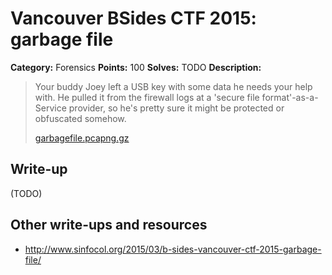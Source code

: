 # Vancouver BSides CTF 2015: garbage file

**Category:** Forensics
**Points:** 100
**Solves:** TODO
**Description:** 

> Your buddy Joey left a USB key with some data he needs your help with. He pulled it from the firewall logs at a 'secure file format'-as-a-Service provider, so he's pretty sure it might be protected or obfuscated somehow.
> 
> [garbagefile.pcapng.gz](garbagefile.pcapng.gz)

## Write-up

(TODO)

## Other write-ups and resources

* <http://www.sinfocol.org/2015/03/b-sides-vancouver-ctf-2015-garbage-file/>